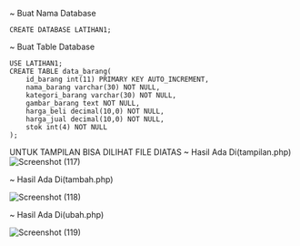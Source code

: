 ~ Buat Nama Database
````
CREATE DATABASE LATIHAN1;
````
~ Buat Table Database
````
USE LATIHAN1;
CREATE TABLE data_barang(
    id_barang int(11) PRIMARY KEY AUTO_INCREMENT,
    nama_barang varchar(30) NOT NULL,
    kategori_barang varchar(30) NOT NULL,
    gambar_barang text NOT NULL,
    harga_beli decimal(10,0) NOT NULL,
    harga_jual decimal(10,0) NOT NULL,
    stok int(4) NOT NULL
);
````
UNTUK TAMPILAN BISA DILIHAT FILE DIATAS
~ Hasil Ada Di(tampilan.php)
![Screenshot (117)](https://user-images.githubusercontent.com/92745982/232947312-db07c81f-fb5b-457d-9d6f-9e3a6b9dd849.png)

~ Hasil Ada Di(tambah.php)

![Screenshot (118)](https://user-images.githubusercontent.com/92745982/232950705-5fa9c22e-1712-4c22-b322-23256f93bcfc.png)

~ Hasil Ada Di(ubah.php)

![Screenshot (119)](https://user-images.githubusercontent.com/92745982/232950756-f96f132c-ef5c-491b-b226-8c8c922b8f1b.png)

